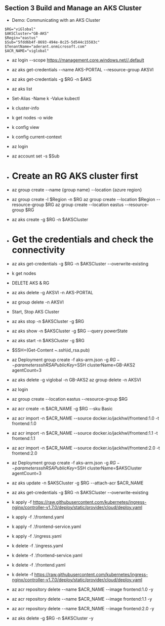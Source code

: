  
 ## Section 3 Build and Manage an AKS Cluster
 * Demo: Communicating with an AKS Cluster 
 ```
$RG="viGlobal"
$AKSCluster="GB-AKS"
$Regin="eastus"
$Sub="5fdd6b4f-8693-494e-8c25-5d544c15583c"
$TenantName="aderant.onmicrosoft.com"
$ACR_NAME="viglobal"
```
 * az login --scope https://management.core.windows.net//.default
 * az aks get-credentials --name AKS-PORTAL --resource-group AKSVI
 * az aks get-credentials -g $RG -n $AKS 
 * az aks list
 * Set-Alias -Name k -Value kubectl
 * k cluster-info
 * k get nodes -o wide
 * k config view
 * k config current-context

 * az login
 * az account set -s $Sub
 * # Create an RG AKS cluster first
 * az group create --name {group name} --location {azure region}
 * az group create -l $Region -n $RG
 az group create  --location $Region --resource-group $RG
  az group create  --location eastus --resource-group $RG
 * az aks create -g $RG -n $AKSCluster
 * # Get the credentials and check the connectivity
 * az aks get-credentials -g $RG -n $AKSCluster --overwrite-existing
 * k get nodes
 * DELETE AKS & RG
 * az aks delete -g AKSVI -n AKS-PORTAL
 * az group delete -n AKSVI
* Start, Stop AKS Cluster
* az aks stop -n $AKSCluster -g $RG 
* az aks show -n $AKSCluster -g $RG --query powerState
* az aks start -n $AKSCluster -g $RG 

* $SSH=(Get-Content ~\.ssh\id_rsa.pub)
* az Deployment group create -f aks-arm.json -g $RG --parameters sshRSAPublicKey=$SSH clusterName=GB-AKS2 agentCount=3
* az aks delete -g viglobal -n GB-AKS2
az group delete -n AKSVI

* az login
* az group create  --location eastus --resource-group $RG
* az acr create -n $ACR_NAME -g $RG --sku Basic
* az acr import -n $ACR_NAME --source docker.io/jackhwl/frontend:1.0 -t frontend:1.0
* az acr import -n $ACR_NAME --source docker.io/jackhwl/frontend:1.1 -t frontend:1.1
* az acr import -n $ACR_NAME --source docker.io/jackhwl/frontend:2.0 -t frontend:2.0
* az Deployment group create -f aks-arm.json -g $RG --parameters sshRSAPublicKey=$SSH clusterName=$AKSCluster agentCount=3
* az aks update -n $AKSCluster -g $RG --attach-acr $ACR_NAME
* az aks get-credentials -g $RG -n $AKSCluster --overwrite-existing

* k apply -f https://raw.githubusercontent.com/kubernetes/ingress-nginx/controller-v1.7.0/deploy/static/provider/cloud/deploy.yaml
* k apply -f .\frontend.yaml
* k apply -f .\frontend-service.yaml
* k apply -f .\ingress.yaml


* k delete -f .\ingress.yaml
* k delete -f .\frontend-service.yaml
* k delete -f .\frontend.yaml
* k delete -f https://raw.githubusercontent.com/kubernetes/ingress-nginx/controller-v1.7.0/deploy/static/provider/cloud/deploy.yaml
* az acr repository delete --name $ACR_NAME --image frontend:1.0 -y
* az acr repository delete --name $ACR_NAME --image frontend:1.1 -y
* az acr repository delete --name $ACR_NAME --image frontend:2.0 -y
* az aks delete -g $RG -n $AKSCluster -y


